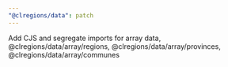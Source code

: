 ```yaml
---
"@clregions/data": patch
---
```


Add CJS and segregate imports for array data, @clregions/data/array/regions, @clregions/data/array/provinces, @clregions/data/array/communes
